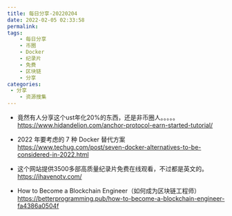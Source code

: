 ```yaml
---
title: 每日分享-20220204
date: 2022-02-05 02:33:58
permalink:
tags: 
    - 每日分享
    - 币圈
    - Docker
    - 纪录片
    - 免费
    - 区块链
    - 分享
categories:
 - 分享
    - 资源搜集
---
```




- 竟然有人分享这个ust年化20%的东西，还是非币圈人。。。。。
https://www.hidandelion.com/anchor-protocol-earn-started-tutorial/


- 2022 年要考虑的 7 种 Docker 替代方案
https://www.techug.com/post/seven-docker-alternatives-to-be-considered-in-2022.html


- 这个网站提供3500多部高质量纪录片免费在线观看，不过都是英文的。
https://ihavenotv.com/


-  How to Become a Blockchain Engineer（如何成为区块链工程师）
https://betterprogramming.pub/how-to-become-a-blockchain-engineer-fa4386a0504f



